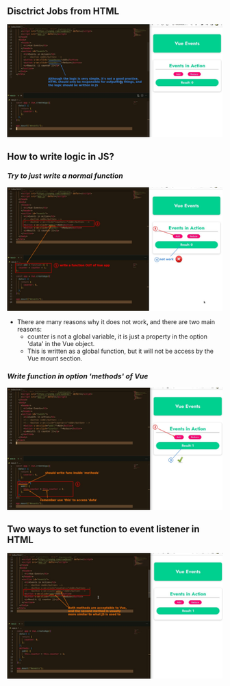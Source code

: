 ## **Disctrict Jobs from HTML**

![Alt bad practice](pic/03.jpg)

## **How to write logic in JS?**

### _Try to just write a normal function_

![Alt write func out of vue](pic/04.jpg)

- There are many reasons why it does not work, and there are two main reasons:
  - counter is not a global variable, it is just a property in the option 'data' in the Vue object.
  - This is written as a global function, but it will not be access by the Vue mount section.

### _Write function in option 'methods' of Vue_

![Alt wirite in 'methods'](pic/05.jpg)

## **Two ways to set function to event listener in HTML**

![Alt two ways to call](pic/06.jpg)
